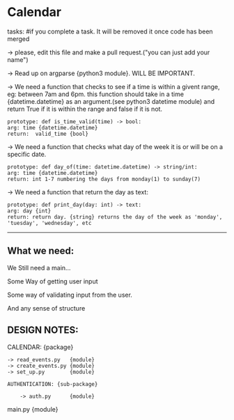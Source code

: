 # Calendar

tasks: #if you complete a task. It will be removed it once code has been merged

-> please, edit this file and make a pull request.("you can just add your name")

-> Read up on argparse {python3 module}. WILL BE IMPORTANT.

-> We need a function that checks to see if a time is within a givent range, eg: between 7am and 6pm.
    this function should take in a time {datetime.datetime} as an argument.(see python3 datetime module)
    and return True if it is within the range and false if it is not.
    
    prototype: def is_time_valid(time) -> bool:
    arg: time {datetime.datetime}
    return:  valid_time {bool}
    
-> We need a function that checks what day of the week it is or will be on a specific date.
    
    prototype: def day_of(time: datetime.datetime) -> string/int:
    arg: time {datetime.datetime}
    return: int 1-7 numbering the days from monday(1) to sunday(7)
    
-> We need a function that return the day as text:
    
    prototype: def print_day(day: int) -> text:
    arg: day {int}
    return: return day. {string} returns the day of the week as 'monday', 'tuesday', 'wednesday', etc
------------------------------------------------------------------------------

What we need:
-------------
We Still need a main...

Some Way of getting user input

Some way of validating input from the user.

And any sense of structure


DESIGN NOTES:
-------------

CALENDAR: {package}

    -> read_events.py   {module}
    -> create_events.py {module}
    -> set_up.py        {module}
    
    AUTHENTICATION: {sub-package}
    
        -> auth.py      {module}
    
main.py {module}
